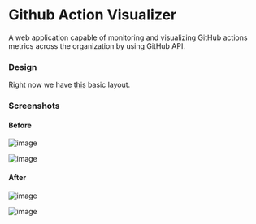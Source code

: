 # Github Action Visualizer
A web application capable of monitoring and visualizing GitHub actions metrics across the organization by using GitHub API.

### Design
Right now we have [this](https://www.figma.com/file/ch5mSLGIaHnagjdfsPxGrd/Github-Action-Visualizer?node-id=0%3A1) basic layout.

### Screenshots

#### Before

![image](https://user-images.githubusercontent.com/54466041/200758105-7bdc7864-687d-4388-8478-fe686fdc9b4e.png)

![image](https://user-images.githubusercontent.com/54466041/200775404-d536468a-1652-49ce-879b-2c888cc3c597.png)

#### After

![image](https://user-images.githubusercontent.com/54466041/213649817-40587e51-3e7e-4cd2-b042-bdb079e0822d.png)

![image](https://user-images.githubusercontent.com/54466041/213680869-643d707b-c30b-4785-ac9b-e7bdd404a6ba.png)
